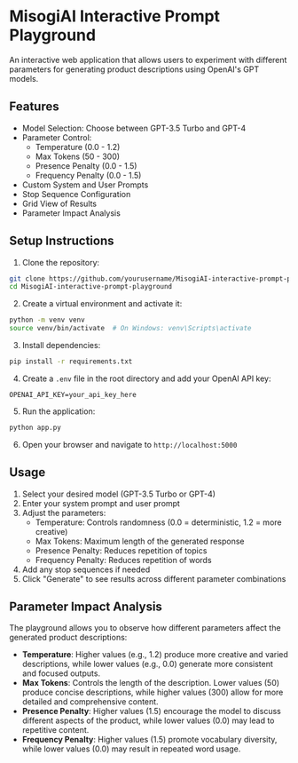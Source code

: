 # MisogiAI Interactive Prompt Playground

An interactive web application that allows users to experiment with different parameters for generating product descriptions using OpenAI's GPT models.

## Features

- Model Selection: Choose between GPT-3.5 Turbo and GPT-4
- Parameter Control:
  - Temperature (0.0 - 1.2)
  - Max Tokens (50 - 300)
  - Presence Penalty (0.0 - 1.5)
  - Frequency Penalty (0.0 - 1.5)
- Custom System and User Prompts
- Stop Sequence Configuration
- Grid View of Results
- Parameter Impact Analysis

## Setup Instructions

1. Clone the repository:
```bash
git clone https://github.com/yourusername/MisogiAI-interactive-prompt-playground.git
cd MisogiAI-interactive-prompt-playground
```

2. Create a virtual environment and activate it:
```bash
python -m venv venv
source venv/bin/activate  # On Windows: venv\Scripts\activate
```

3. Install dependencies:
```bash
pip install -r requirements.txt
```

4. Create a `.env` file in the root directory and add your OpenAI API key:
```
OPENAI_API_KEY=your_api_key_here
```

5. Run the application:
```bash
python app.py
```

6. Open your browser and navigate to `http://localhost:5000`

## Usage

1. Select your desired model (GPT-3.5 Turbo or GPT-4)
2. Enter your system prompt and user prompt
3. Adjust the parameters:
   - Temperature: Controls randomness (0.0 = deterministic, 1.2 = more creative)
   - Max Tokens: Maximum length of the generated response
   - Presence Penalty: Reduces repetition of topics
   - Frequency Penalty: Reduces repetition of words
4. Add any stop sequences if needed
5. Click "Generate" to see results across different parameter combinations

## Parameter Impact Analysis

The playground allows you to observe how different parameters affect the generated product descriptions:

- **Temperature**: Higher values (e.g., 1.2) produce more creative and varied descriptions, while lower values (e.g., 0.0) generate more consistent and focused outputs.
- **Max Tokens**: Controls the length of the description. Lower values (50) produce concise descriptions, while higher values (300) allow for more detailed and comprehensive content.
- **Presence Penalty**: Higher values (1.5) encourage the model to discuss different aspects of the product, while lower values (0.0) may lead to repetitive content.
- **Frequency Penalty**: Higher values (1.5) promote vocabulary diversity, while lower values (0.0) may result in repeated word usage.
